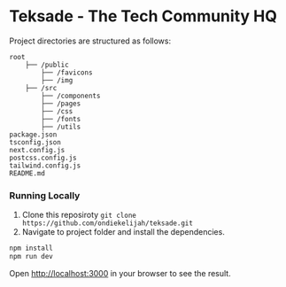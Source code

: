 # Teksade - The Tech Community HQ

Project directories are structured as follows:

```
root
    ├── /public
        ├── /favicons
        ├── /img
    ├── /src
        ├── /components
        ├── /pages
        ├── /css
        ├── /fonts
        ├── /utils
package.json
tsconfig.json
next.config.js
postcss.config.js
tailwind.config.js
README.md
```

### Running Locally

1. Clone this reposiroty `git clone https://github.com/ondiekelijah/teksade.git`
2. Navigate to project folder and install the dependencies.

```bash
npm install
npm run dev
```

Open [http://localhost:3000](http://localhost:3000) in your browser to see the result.
